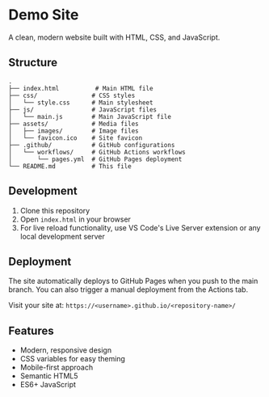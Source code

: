 # Demo Site

A clean, modern website built with HTML, CSS, and JavaScript.

## Structure

```
.
├── index.html          # Main HTML file
├── css/               # CSS styles
│   └── style.css      # Main stylesheet
├── js/                # JavaScript files
│   └── main.js        # Main JavaScript file
├── assets/            # Media files
│   ├── images/        # Image files
│   └── favicon.ico    # Site favicon
├── .github/           # GitHub configurations
│   └── workflows/     # GitHub Actions workflows
│       └── pages.yml  # GitHub Pages deployment
└── README.md          # This file
```

## Development

1. Clone this repository
2. Open `index.html` in your browser
3. For live reload functionality, use VS Code's Live Server extension or any local development server

## Deployment

The site automatically deploys to GitHub Pages when you push to the main branch. You can also trigger a manual deployment from the Actions tab.

Visit your site at: `https://<username>.github.io/<repository-name>/`

## Features

- Modern, responsive design
- CSS variables for easy theming
- Mobile-first approach
- Semantic HTML5
- ES6+ JavaScript 